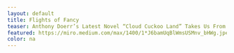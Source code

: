 ```yaml
---
layout: default
title: Flights of Fancy
teaser: Anthony Doerr’s Latest Novel “Cloud Cuckoo Land” Takes Us From Aristophanes to the Siege of Constantinople to Outer Space — But Does It Hold Together?
featured: https://miro.medium.com/max/1400/1*J6bamUqBlWmsUSMnv_bHWg.jpeg
color: na
---
```


